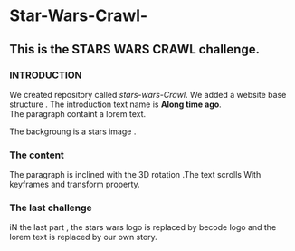 # Star-Wars-Crawl-

## This is the STARS WARS CRAWL challenge.

### **INTRODUCTION**
 
We created repository called *stars-wars-Crawl*. We added a website base structure . The introduction text name is **Along time ago**.<br/>The paragraph containt a lorem text.

The backgroung is a stars image .


### **The content** 
 
 The paragraph is inclined with the 3D rotation .The text scrolls With keyframes and transform property.
 
 ### **The last challenge** 
 
 iN the last part , the stars wars logo is replaced by becode logo and the lorem text is replaced by our own story.
